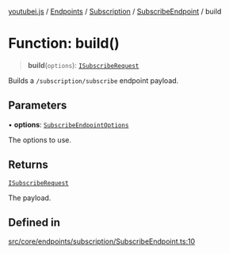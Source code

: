 [youtubei.js](../../../../../../../README.md) / [Endpoints](../../../../../README.md) / [Subscription](../../../README.md) / [SubscribeEndpoint](../README.md) / build

# Function: build()

> **build**(`options`): [`ISubscribeRequest`](../../../../../../Types/type-aliases/ISubscribeRequest.md)

Builds a `/subscription/subscribe` endpoint payload.

## Parameters

• **options**: [`SubscribeEndpointOptions`](../../../../../../Types/type-aliases/SubscribeEndpointOptions.md)

The options to use.

## Returns

[`ISubscribeRequest`](../../../../../../Types/type-aliases/ISubscribeRequest.md)

The payload.

## Defined in

[src/core/endpoints/subscription/SubscribeEndpoint.ts:10](https://github.com/LuanRT/YouTube.js/blob/eb21af33db708f0355f4fb15881f5d4fabc7b06c/src/core/endpoints/subscription/SubscribeEndpoint.ts#L10)
